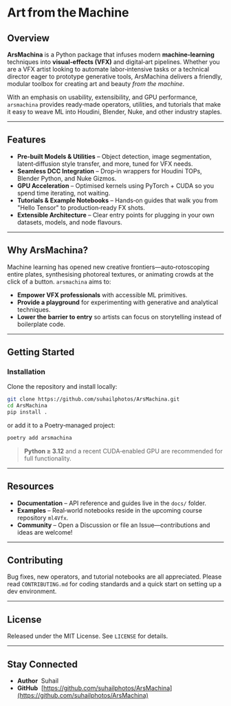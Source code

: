 # Art from the Machine

## Overview

**ArsMachina** is a Python package that infuses modern **machine‑learning** techniques into **visual‑effects (VFX)** and digital‑art pipelines. Whether you are a VFX artist looking to automate labor‑intensive tasks or a technical director eager to prototype generative tools, ArsMachina delivers a friendly, modular toolbox for creating art and beauty *from the machine*.

With an emphasis on usability, extensibility, and GPU performance, `arsmachina` provides ready‑made operators, utilities, and tutorials that make it easy to weave ML into Houdini, Blender, Nuke, and other industry staples.

---

## Features

* **Pre‑built Models & Utilities** – Object detection, image segmentation, latent‑diffusion style transfer, and more, tuned for VFX needs.
* **Seamless DCC Integration** – Drop‑in wrappers for Houdini TOPs, Blender Python, and Nuke Gizmos.
* **GPU Acceleration** – Optimised kernels using PyTorch + CUDA so you spend time iterating, not waiting.
* **Tutorials & Example Notebooks** – Hands‑on guides that walk you from "Hello Tensor" to production‑ready FX shots.
* **Extensible Architecture** – Clear entry points for plugging in your own datasets, models, and node flavours.

---

## Why ArsMachina?

Machine learning has opened new creative frontiers—auto‑rotoscoping entire plates, synthesising photoreal textures, or animating crowds at the click of a button. `arsmachina` aims to:

* **Empower VFX professionals** with accessible ML primitives.
* **Provide a playground** for experimenting with generative and analytical techniques.
* **Lower the barrier to entry** so artists can focus on storytelling instead of boilerplate code.

---

## Getting Started

### Installation

Clone the repository and install locally:

```bash
git clone https://github.com/suhailphotos/ArsMachina.git
cd ArsMachina
pip install .
```

or add it to a Poetry‑managed project:

```bash
poetry add arsmachina
```

> **Python ≥ 3.12** and a recent CUDA‑enabled GPU are recommended for full functionality.

---

## Resources

* **Documentation** – API reference and guides live in the `docs/` folder.
* **Examples** – Real‑world notebooks reside in the upcoming course repository `ml4Vfx`.
* **Community** – Open a Discussion or file an Issue—contributions and ideas are welcome!

---

## Contributing

Bug fixes, new operators, and tutorial notebooks are all appreciated. Please read `CONTRIBUTING.md` for coding standards and a quick start on setting up a dev environment.

---

## License

Released under the MIT License. See `LICENSE` for details.

---

## Stay Connected

* **Author**  Suhail
* **GitHub**  [https://github.com/suhailphotos/ArsMachina](https://github.com/suhailphotos/ArsMachina)

